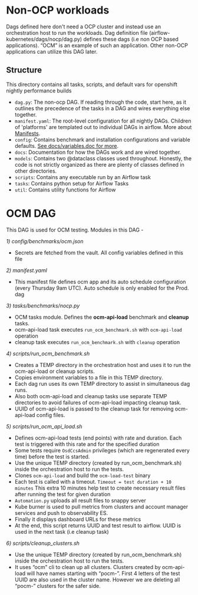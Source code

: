 # Non-OCP workloads

Dags defined here don't need a OCP cluster and instead use an orchestration host to run the workloads.
Dag definition file (airflow-kubernetes/dags/nocp/dag.py) defines these dags (i.e non OCP based applications).
“OCM” is an example of such an application. Other non-OCP applications can utilize this DAG later.

## Structure

This directory contains all tasks, scripts, and default vars for openshift nightly performance builds

* `dag.py`: The non-ocp DAG. If reading through the code, start here, as it outlines the precedence of the tasks in a DAG and wires everything else together.
* `manifest.yaml`: The root-level configuration for all nightly DAGs. Children of 'platforms' are templated out to individual DAGs in airflow. More about [Manifests](./docs/manifest_and_releases.md).
* `config`: Contains benchmark and installation configurations and variable defaults. [See docs/variables.doc for more](./docs/variables.md).
* `docs`: Documentation for how the DAGs work and are wired together.
* `models`: Contains two @dataclass classes used throughout. Honestly, the code is not strictly organized as there are plenty of classes defined in other directories.
* `scripts`: Contains any executable run by an Airflow task
* `tasks`: Contains python setup for Airflow Tasks
* `util`: Contains utility functions for Airflow

# OCM DAG

This DAG is used for OCM testing. Modules in this DAG -

*1) config/benchmarks/ocm.json*
* Secrets are fetched from the vault.  All config variables defined in this file

*2) manifest.yaml*
* This manifest file defines ocm app and its auto schedule configuration (every Thursday 9am UTC). Auto schedule is only enabled for the Prod. dag

*3) tasks/benchmarks/nocp.py*
* OCM tasks module. Defines the **ocm-api-load** benchmark and **cleanup** tasks.
* ocm-api-load task executes ```run_ocm_benchmark.sh``` with ```ocm-api-load``` operation
* cleanup task executes ```run_ocm_benchmark.sh``` with ```cleanup``` operation

*4) scripts/run_ocm_benchmark.sh*
* Creates a TEMP directory in the orchestration host and uses it to run the ocm-api-load or cleanup scripts.
* Copies environment variables to a file in this TEMP directory.
* Each dag run uses its own TEMP directory to assist in simultaneous dag runs.
* Also both ocm-api-load and cleanup tasks use separate TEMP directories to avoid failures of ocm-api-load impacting cleanup task.
* UUID of ocm-api-load is passed to the cleanup task for removing ocm-api-load config files.

*5) scripts/run_ocm_api_load.sh*
* Defines ocm-api-load tests (end points) with rate and duration. Each test is triggered with this rate and for the specified duration
* Some tests require ```OsdCcsAdmin``` privileges (which are regenerated every time) before the test is started.
* Use the unique TEMP directory (created by run_ocm_benchmark.sh) inside the orchestration host to run the tests.
* Clones ```ocm-api-load``` and build the ```ocm-load-test``` binary
* Each test is called with a timeout.
  ```Timeout = test duration + 10 minutes```
  This extra 10 minutes help test to create necessary result files after running the test for given duration
* ```Automation.py``` uploads all result files to snappy server
* Kube burner is used to pull metrics from clusters and account manager services and push to observability ES.
* Finally it displays dashboard URLs for these metrics
* At the end, this script returns UUID and test result to airflow. UUID is used in the next task (i.e cleanup task)

*6) scripts/cleanup_clusters.sh*
* Use the unique TEMP directory (created by run_ocm_benchmark.sh) inside the orchestration host to run the tests.
* It uses “ocm” cli to clean up all clusters. Clusters created by ocm-api-load will have names starting with “pocm-”. First 4 letters of the test UUID are also used in the cluster name. However we are deleting all “pocm-” clusters for the safer side.
